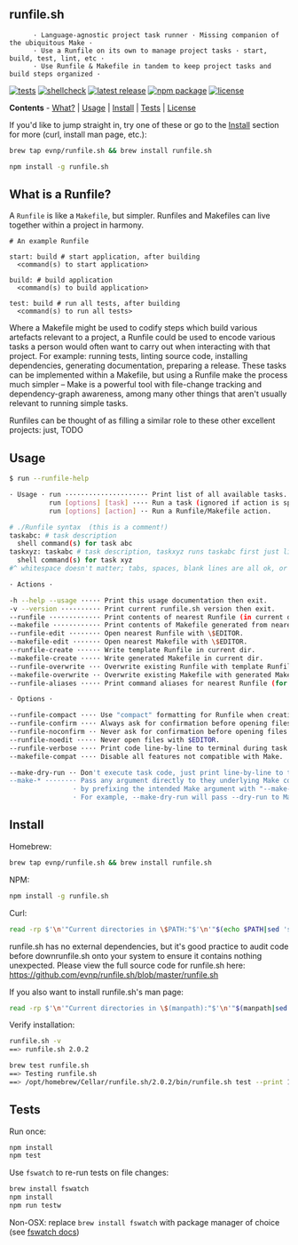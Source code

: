 runfile.sh
----------
```
      · Language-agnostic project task runner · Missing companion of the ubiquitous Make ·
      · Use a Runfile on its own to manage project tasks · start, build, test, lint, etc ·
      · Use Runfile & Makefile in tandem to keep project tasks and build steps organized ·
```

[![tests](https://github.com/evnp/runfile.sh/workflows/tests/badge.svg)](https://github.com/evnp/runfile.sh/actions)
[![shellcheck](https://github.com/evnp/runfile.sh/workflows/shellcheck/badge.svg)](https://github.com/evnp/runfile.sh/actions)
[![latest release](https://img.shields.io/github/release/evnp/runfile.sh.svg)](https://github.com/evnp/runfile.sh/releases/latest)
[![npm package](https://img.shields.io/npm/v/runfile.sh.svg)](https://www.npmjs.com/package/runfile.sh)
[![license](https://img.shields.io/badge/license-MIT-blue)](https://github.com/evnp/runfile.sh/blob/master/LICENSE.md)

**Contents** - [What?](https://github.com/evnp/runfile.sh#what) | [Usage](https://github.com/evnp/runfile.sh#usage) | [Install](https://github.com/evnp/runfile.sh#install) | [Tests](https://github.com/evnp/runfile.sh#tests) | [License](https://github.com/evnp/runfile.sh#license)

If you'd like to jump straight in, try one of these or go to the [Install](https://github.com/evnp/runfile.sh#install) section for more (curl, install man page, etc.):
```sh
brew tap evnp/runfile.sh && brew install runfile.sh
```
```sh
npm install -g runfile.sh
```

What is a Runfile?
------------------
A `Runfile` is like a `Makefile`, but simpler. Runfiles and Makefiles can live together within a project in harmony.

```make
# An example Runfile

start: build # start application, after building
  <command(s) to start application>

build: # build application
  <command(s) to build application>

test: build # run all tests, after building
  <command(s) to run all tests>
```

Where a Makefile might be used to codify steps which build various artefacts relevant to a project, a Runfile could be used to encode various tasks a person would often want to carry out when interacting with that project. For example: running tests, linting source code, installing dependencies, generating documentation, preparing a release. These tasks can be implemented within a Makefile, but using a Runfile make the process much simpler – Make is a powerful tool with file-change tracking and dependency-graph awareness, among many other things that aren't usually relevant to running simple tasks.

Runfiles can be thought of as filling a similar role to these other excellent projects: just, TODO

Usage
-----
```sh
$ run --runfile-help

· Usage · run ····················· Print list of all available tasks.
          run [options] [task] ···· Run a task (ignored if action is specified).
          run [options] [action] ·· Run a Runfile/Makefile action.

# ./Runfile syntax  (this is a comment!)
taskabc: # task description
  shell command(s) for task abc
taskxyz: taskabc # task description, taskxyz runs taskabc first just like Make would
  shell command(s) for task xyz
#^ whitespace doesn't matter; tabs, spaces, blank lines are all ok, or may be omitted

· Actions ·

-h --help --usage ····· Print this usage documentation then exit.
-v --version ·········· Print current runfile.sh version then exit.
--runfile ············· Print contents of nearest Runfile (in current dir or dir above).
--makefile ············ Print contents of Makefile generated from nearest Runfile.
--runfile-edit ········ Open nearest Runfile with \$EDITOR.
--makefile-edit ······· Open nearest Makefile with \$EDITOR.
--runfile-create ······ Write template Runfile in current dir.
--makefile-create ····· Write generated Makefile in current dir.
--runfile-overwrite ··· Overwrite existing Runfile with template Runfile.
--makefile-overwrite ·· Overwrite existing Makefile with generated Makefile.
--runfile-aliases ····· Print command aliases for nearest Runfile (for shell config).

· Options ·

--runfile-compact ···· Use "compact" formatting for Runfile when creating or printing.
--runfile-confirm ···· Always ask for confirmation before opening files with $EDITOR.
--runfile-noconfirm ·· Never ask for confirmation before opening files with $EDITOR.
--runfile-noedit ····· Never open files with $EDITOR.
--runfile-verbose ···· Print code line-by-line to terminal during task execution.
--makefile-compat ···· Disable all features not compatible with Make.

--make-dry-run ·· Don't execute task code, just print line-by-line to terminal instead.
--make-* ········ Pass any argument directly to they underlying Make command
                · by prefixing the intended Make argument with "--make-".
                · For example, --make-dry-run will pass --dry-run to Make.
```

Install
-------

Homebrew:
```sh
brew tap evnp/runfile.sh && brew install runfile.sh
```
NPM:
```sh
npm install -g runfile.sh
```
Curl:
```sh
read -rp $'\n'"Current directories in \$PATH:"$'\n'"$(echo $PATH|sed 's/:/\n/g'|sort)"$'\n\n'"Enter a directory from the list above: " && [[ -z "${REPLY}" ]] && echo "Cancelled (no directory entered)" || ( curl -L -o "${REPLY/\~/$HOME}/runfile.sh" https://github.com/evnp/runfile.sh/raw/main/runfile.sh && chmod +x "${REPLY/\~/$HOME}/runfile.sh" )
```
runfile.sh has no external dependencies, but it's good practice to audit code before downrunfile.sh onto your system to ensure it contains nothing unexpected. Please view the full source code for runfile.sh here: https://github.com/evnp/runfile.sh/blob/master/runfile.sh

If you also want to install runfile.sh's man page:
```sh
read -rp $'\n'"Current directories in \$(manpath):"$'\n'"$(manpath|sed 's/:/\n/g'|sort)"$'\n\n'"Enter a directory from the list above: " && [[ -z "${REPLY}" ]] && echo "Cancelled (no directory entered)" || curl -L -o "${REPLY/\~/$HOME}/man1/runfile.sh.1" https://github.com/evnp/runfile.sh/raw/main/man/runfile.sh.1
```
Verify installation:
```sh
runfile.sh -v
==> runfile.sh 2.0.2

brew test runfile.sh
==> Testing runfile.sh
==> /opt/homebrew/Cellar/runfile.sh/2.0.2/bin/runfile.sh test --print 1234 hello world
```

Tests
-------------
Run once:
```sh
npm install
npm test
```
Use `fswatch` to re-run tests on file changes:
```sh
brew install fswatch
npm install
npm run testw
```
Non-OSX: replace `brew install fswatch` with package manager of choice (see [fswatch docs](https://github.com/emcrisostomo/fswatch#getting-fswatch))
